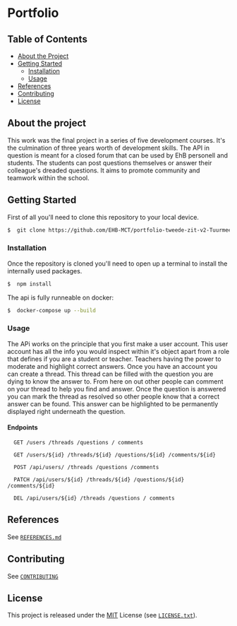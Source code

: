 # Portfolio

## Table of Contents

- [About the Project](abouttheproject)
- [Getting Started](gettingstarted)
  - [Installation](installation)
  - [Usage](usage)
- [References](references)
- [Contributing](contributing)
- [License](license)

## About the project
This work was the final project in a series of five development courses. It's the culmination of three years worth of development skills. The API in question is meant for a closed forum that can be used by EhB personell and students. The students can post questions themselves or answer their colleague's dreaded questions. It aims to promote community and teamwork within the school.

## Getting Started
First of all you'll need to clone this repository to your local device.

```bash
$  git clone https://github.com/EHB-MCT/portfolio-tweede-zit-v2-Tuurmeeus.git
```

### Installation
Once the repository is cloned you'll need to open up a terminal to install the internally used packages.
```bash
$  npm install
```
The api is fully runneable on docker:
```bash
$  docker-compose up --build
```

### Usage
The APi works on the principle that you first make a user account. This user account has all the info you would inspect within it's object apart from a role that defines if you are a student or teacher. Teachers having the power to moderate and highlight correct answers. Once you have an account you can create a thread. This thread can be filled with the question you are dying to know the answer to. From here on out other people can comment on your thread to help you find and answer. Once the question is answered you can mark the thread as resolved so other people know that a correct answer can be found. This answer can be highlighted to be permanently displayed right underneath the question. 

#### Endpoints
```http
  GET /users /threads /questions / comments
```
```http
  GET /users/${id} /threads/${id} /questions/${id} /comments/${id}
```
```http
  POST /api/users/ /threads /questions /comments
```
```http
  PATCH /api/users/${id} /threads/${id} /questions/${id} /comments/${id}
```
```http
  DEL /api/users/${id} /threads /questions / comments
```


## References

See [`REFERENCES.md`](REFERENCES.md)

## Contributing

See [`CONTRIBUTING`](CONTRIBUTING.md)

## License

This project is released under the [MIT](https://opensource.org/license/mit/) License (see [`LICENSE.txt`](LICENSE.txt)).
